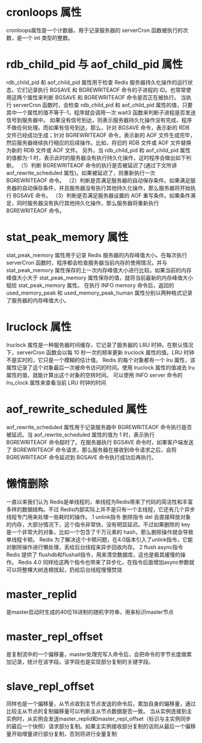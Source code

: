 # cronloops 属性
cronloops属性是一个计数器，用于记录服务器的 serverCron 函数被执行的次数，是一个 int 类型的整数。

# rdb_child_pid 与 aof_child_pid 属性
rdb_child_pid 和 aof_child_pid 属性用于检查 Redis 服务器持久化操作的运行状态，它们记录执行 BGSAVE 和 BGREWRITEAOF 命令的子进程的 ID。也常常使用这两个属性来判断 BGSAVE 和 BGREWRITEAOF 命令是否正在被执行。
当执行 serverCron 函数时，会检查 rdb_child_pid 和 aof_child_pid 属性的值，只要其中一个属性的值不等于-1，程序就会调用一次 wait3 函数来判断子进程是否发送信号到服务器中。
如果没有信号到达，则表示服务器持久化操作没有完成，程序不做任何处理。而如果有信号到达，那么，针对 BGSAVE 命令，表示新的 RDB 文件已经成功生成；针对 BGREWRITEAOF 命令，表示新的 AOF 文件生成完毕，然后服务器继续执行相应的后续操作。比如，将旧的 RDB 文件或 AOF 文件替换为新的 RDB 文件或 AOF 文件。
另外，当 rdb_child_pid 和 aof_child_pid 属性的值都为-1 时，表示此时的服务器没有执行持久化操作，这时程序会做出如下判断。
（1）判断 BGREWRITEAOF 命令的执行是否被延迟了(通过下文所讲aof_rewrite_scheduled 属性)。如果被延迟了，则重新执行一次 BGREWRITEAOF 命令。
（2）判断是否满足服务器的自动保存条件。如果满足服务器的自动保存条件，并且服务器没有执行其他持久化操作，那么服务器将开始执行 BGSAVE 命令。
（3）判断是否满足服务器设置的 AOF 重写条件。如果条件满足，同时服务器没有执行其他持久化操作，那么服务器将重新执行 BGREWRITEAOF 命令。

# stat_peak_memory 属性
stat_peak_memory 属性用于记录 Redis 服务器的内存峰值大小。在每次执行 serverCron 函数时，程序都会检查服务器当前内存的使用情况，并与 stat_peak_memory 属性保存的上一次内存峰值大小进行比较。如果当前的内存峰值大小大于 stat_peak_memory 属性保存的值，就将当前最新的内存峰值大小赋给 stat_peak_memory 属性。
在执行 INFO memory 命令后，返回的 used_memory_peak 和 used_memory_peak_human 属性分别以两种格式记录了服务器的内存峰值大小。

# lruclock 属性
lruclock 属性是一种服务器时间缓存，它记录了服务器的 LRU 时钟。在默认情况下，serverCron 函数会以每 10 秒一次的频率更新 lruclock 属性的值。LRU 时钟不是实时的，它只是一个模糊的估计值。
Redis 的每个对象都有一个 lru 属性，该属性记录了这个对象最后一次被命令访问的时间。使用 lruclock 属性的值减去 lru 属性的值，就能计算出这个对象的空转时间。
可以使用 INFO server 命令的 lru_clock 属性来查看当前 LRU 时钟的时间

# aof_rewrite_scheduled 属性
aof_rewrite_scheduled 属性用于记录服务器中 BGREWRITEAOF 命令执行是否被延迟。当 aof_rewrite_scheduled 属性的值为 1 时，表示执行 BGREWRITEAOF 命令超时了。在服务器执行 BGSAVE 命令时，如果客户端发送了 BGREWRITEAOF 命令请求，那么服务器在接收到命令请求之后，会将 BGREWRITEAOF 命令延迟到 BGSAVE 命令执行成功后再执行。

# 懒惰删除
一直以来我们认为 Redis是单线程的，单线程为Redis带来了代码的简洁性和丰富多样的数据结构。不过 Redis内部实际上并不是只有一个主线程，它还有几个异步线程专门用来处理一些耗时的操作。
1 unlink指令
删除指令 del 会直接释放对象的内存，大部分情况下，这个指令非常快，没有明显延迟。不过如果删除的 key 是一个非常大的对象，比如一个包含了千万元素的 hash，那么删除操作就会导致单线程卡顿。
Redis 为了解决这个卡顿问题，在4.0版本引入了unlink指令，它能对删除操作进行懒处理，丢给后台线程来异步回收内存。
2 flush async指令
Redis 提供了 flushdb和flushall指令，用来清空数据库，这也是极其缓慢的操作。
Redis 4.0 同样给这两个指令也带来了异步化，在指令后面增加async参数就可以将整棵大树连根拔起，扔给后台线程慢慢焚烧

# master_replid
是master启动时生成的40位16进制的随机字符串，用来标识master节点

# master_repl_offset
是复制流中的一个偏移量，master处理完写入命令后，会把命令的字节长度做累加记录，统计在该字段。该字段也是实现部分复制的关键字段。

# slave_repl_offset
同样也是一个偏移量，从节点收到主节点发送的命令后，累加自身的偏移量，通过比较主从节点的复制偏移量可以判断主从节点数据是否一致。
当从实例连接到主实例时，从实例会发送master_replid和master_repl_offset（标识与主实例同步的最后一个快照）请求部分复制。如果主实例接收部分复制的话则从最后一个偏移量开始增量进行部分复制，否则将进行全量复制
